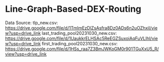 # Line-Graph-Based-DEX-Routing
Data Source:
tlp_new.csv: https://drive.google.com/file/d/1TmImEzDlZsAsfra8Dz0ADs6n2uOZhxil/view?usp=drive_link
last_trading_pool20231030_new.csv: https://drive.google.com/file/d/1UaukkrELHSAc5ReEGZSuxoiAqFuVLIhl/view?usp=drive_link
first_trading_pool20231030_new.csv: https://drive.google.com/file/d/1HSs_raa7Z3BmJWKoGM0r901TGuXxU5_R/view?usp=drive_link
